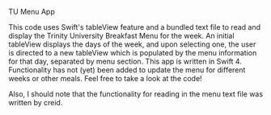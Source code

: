 TU Menu App

This code uses Swift's tableView feature and a bundled text file to read and display the Trinity University Breakfast Menu for the week. An initial tableView displays the days of the week, and upon selecting one, the user is directed to a new tableView which is populated by the menu information for that day, separated by menu section.
This app is written in Swift 4. Functionality has not (yet)  been added to update the menu for different weeks or other meals. Feel free to take a look at the code!

Also, I should note that the functionality for reading in the menu text file was written by creid.
